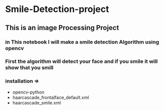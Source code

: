 # Smile-Detection-project

## This is an image Processing Project

### in This notebook I will make a smile detection Algorithm using opencv

### First the algorithm will detect your face and if you smile it will show that you smill

### installation =>
- opencv-python
- haarcascade_frontalface_default.xml
- haarcascade_smile.xml
